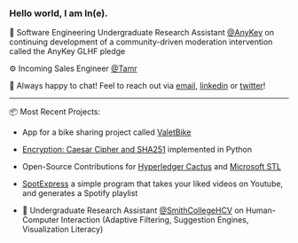 ### Hello world, I am ln(e).

🧩 Software Engineering Undergraduate Research Assistant [@AnyKey](https://anykey.org/) on continuing development of a community-driven moderation intervention called the AnyKey GLHF pledge

⚙️ Incoming Sales Engineer [@Tamr](https://www.tamr.com/)

👾 Always happy to chat! Feel to reach out via [email](mailto:elenipartakki@gmail.com), [linkedin](https://www.linkedin.com/in/elenipartakki/) or [twitter](https://twitter.com/epartakki)! 

***

📦 Most Recent Projects:

- App for a bike sharing project called [ValetBike](https://github.com/epartakki/valetbike)

- [Encryption: Caesar Cipher and SHA251](https://github.com/epartakki/encryption) implemented in Python

- Open-Source Contributions for [Hyperledger Cactus](https://github.com/hyperledger/cactus) and [Microsoft STL](https://github.com/microsoft/STL)

- [SpotExpress](https://github.com/epartakki/spotexpress) a simple program that takes your liked videos on Youtube, and generates a Spotify playlist

- 🔭 Undergraduate Research Assistant [@SmithCollegeHCV](https://github.com/SmithCollegeHCV) on Human-Computer Interaction (Adaptive Filtering, Suggestion Engines, Visualization Literacy)

